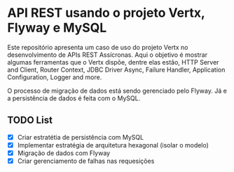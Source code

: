 # API REST usando o projeto Vertx, Flyway e MySQL

Este repositório apresenta um caso de uso do projeto Vertx no desenvolvimento de APIs REST Assícronas. Aqui o objetivo é mostrar algumas ferramentas que o Vertx dispõe, dentre elas estão, HTTP Server and Client, Router Context, JDBC Driver Async, Failure Handler, Application Configuration, Logger and more.

O processo de migração de dados está sendo gerenciado pelo Flyway. Já e a persistência de dados é feita com o MySQL.

## TODO List

- [x] Criar estratétia de persistência com MySQL
- [x] Implementar estratégia de arquitetura hexagonal (isolar o modelo)
- [x] Migração de dados com Flyway
- [x] Criar gerenciamento de falhas nas requesições
